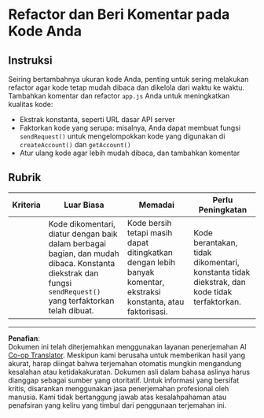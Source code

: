 <!--
CO_OP_TRANSLATOR_METADATA:
{
  "original_hash": "a4abf305ede1cfaadd56a8fab4b4c288",
  "translation_date": "2025-08-27T22:04:24+00:00",
  "source_file": "7-bank-project/3-data/assignment.md",
  "language_code": "id"
}
-->
# Refactor dan Beri Komentar pada Kode Anda

## Instruksi

Seiring bertambahnya ukuran kode Anda, penting untuk sering melakukan refactor agar kode tetap mudah dibaca dan dikelola dari waktu ke waktu. Tambahkan komentar dan refactor `app.js` Anda untuk meningkatkan kualitas kode:

- Ekstrak konstanta, seperti URL dasar API server
- Faktorkan kode yang serupa: misalnya, Anda dapat membuat fungsi `sendRequest()` untuk mengelompokkan kode yang digunakan di `createAccount()` dan `getAccount()`
- Atur ulang kode agar lebih mudah dibaca, dan tambahkan komentar

## Rubrik

| Kriteria | Luar Biasa                                                                                                                                                     | Memadai                                                                                          | Perlu Peningkatan                                                                     |
| -------- | ------------------------------------------------------------------------------------------------------------------------------------------------------------- | ------------------------------------------------------------------------------------------------- | ------------------------------------------------------------------------------------- |
|          | Kode dikomentari, diatur dengan baik dalam berbagai bagian, dan mudah dibaca. Konstanta diekstrak dan fungsi `sendRequest()` yang terfaktorkan telah dibuat. | Kode bersih tetapi masih dapat ditingkatkan dengan lebih banyak komentar, ekstraksi konstanta, atau faktorisasi. | Kode berantakan, tidak dikomentari, konstanta tidak diekstrak, dan kode tidak terfaktorkan. |

---

**Penafian**:  
Dokumen ini telah diterjemahkan menggunakan layanan penerjemahan AI [Co-op Translator](https://github.com/Azure/co-op-translator). Meskipun kami berusaha untuk memberikan hasil yang akurat, harap diingat bahwa terjemahan otomatis mungkin mengandung kesalahan atau ketidakakuratan. Dokumen asli dalam bahasa aslinya harus dianggap sebagai sumber yang otoritatif. Untuk informasi yang bersifat kritis, disarankan menggunakan jasa penerjemahan profesional oleh manusia. Kami tidak bertanggung jawab atas kesalahpahaman atau penafsiran yang keliru yang timbul dari penggunaan terjemahan ini.